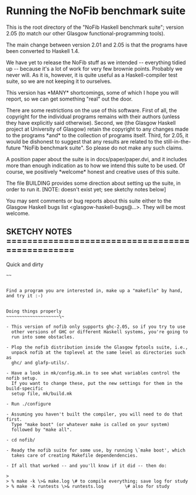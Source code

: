 # Running the NoFib benchmark suite


This is the root directory of the "NoFib Haskell benchmark suite";
version 2.05 (to match our other Glasgow functional-programming
tools).


The main change between version 2.01 and 2.05 is that the programs
have been converted to Haskell 1.4.


We have yet to release the NoFib stuff as we intended -- everything
tidied up -- because it's a lot of work for very few brownie points.
Probably we never will.  As it is, however, it is quite useful as a
Haskell-compiler test suite, so we are not keeping it to ourselves.


This version has \*MANY\* shortcomings, some of which I hope you will
report, so we can get something "real" out the door.


There are some restrictions on the use of this software.  First of
all, the copyright for the individual programs remains with their
authors (unless they have explicitly said otherwise).  Second, we (the
Glasgow Haskell project at University of Glasgow) retain the copyright
to any changes made to the programs \*and\* to the collection of
programs itself.  Third, for 2.05, it would be dishonest to suggest
that any results are related to the still-in-the-future "NoFib
benchmark suite".  So please do not make any such claims.


A position paper about the suite is in docs/paper/paper.dvi, and it
includes more than enough indication as to how we intend this suite to
be used.  Of course, we positively \*welcome\* honest and creative uses
of this suite.


The file BUILDING provides some direction about setting up the suite,
in order to run it. \[NOTE: doesn't exist yet; see sketchy notes below\]


You may sent comments or bug reports about this suite either to the
Glasgow Haskell bugs list \<glasgow-haskell-bugs@…\>.
They will be most welcome.

## SKETCHY NOTES ================================================


Quick and dirty
~~~~~~~~~~~~~~\~
~~


Find a program you are interested in, make up a "makefile" by hand,
and try it :-)


Doing things properly
~~~~~~~~~~~~~~~~~~~~\~

- This version of nofib only supports ghc-2.05, so if you try to use
  other versions of GHC or different Haskell systems, you're going to
  run into some obstacles.

- Plop the nofib distribution inside the Glasgow fptools suite, i.e.,
  unpack nofib at the toplevel at the same level as directories such as
  ghc/ and glafp-utils/.

- Have a look in mk/config.mk.in to see what variables control the nofib setup.
  If you want to change these, put the new settings for them in the build-specific
  setup file, mk/build.mk

- Run ./configure

- Assuming you haven't built the compiler, you will need to do that first.
  Type "make boot" (or whatever make is called on your system)
  followed by "make all". 

- cd nofib/

- Ready the nofib suite for some use, by running \`make boot', which
  takes care of creating Makefile dependendencies.

- If all that worked -- and you'll know if it did -- then do:

>
> % make -k \>& make.log \# to compile everything; save log for study
> % make -k runtests \>& runtests.log        \# also for study
